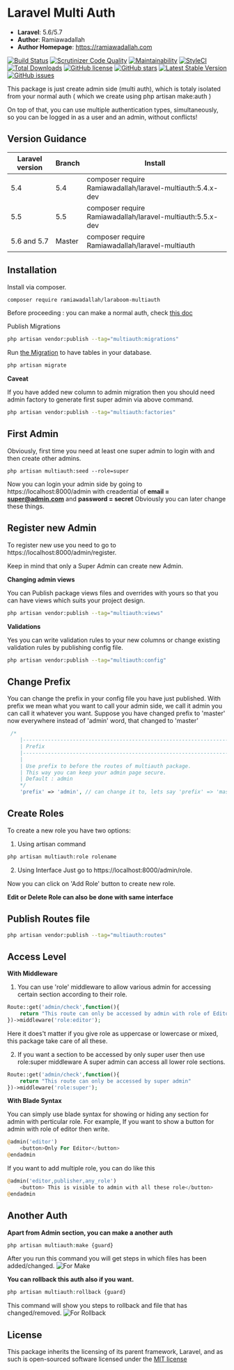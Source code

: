 # Laravel Multi Auth

- **Laravel**: 5.6/5.7
- **Author**: Ramiawadallah
- **Author Homepage**: https://ramiawadallah.com

[![Build Status](https://scrutinizer-ci.com/g/ramiawadallah/laraboom-multiauth/badges/build.png?b=master)](https://scrutinizer-ci.com/g/ramiawadallah/laraboom-multiauth/build-status/master)
[![Scrutinizer Code Quality](https://scrutinizer-ci.com/g/ramiawadallah/laraboom-multiauth/badges/quality-score.png?b=master)](https://scrutinizer-ci.com/g/ramiawadallah/laraboom-multiauth/?branch=master)
[![Maintainability](https://api.codeclimate.com/v1/badges/69d079cd52b7b2fb94c4/maintainability)](https://codeclimate.com/github/ramiawadallah/laraboom-multiauth/maintainability)
[![StyleCI](https://github.styleci.io/repos/143331251/shield?branch=master)](https://github.styleci.io/repos/143331251)
[![Total Downloads](https://poser.pugx.org/Ramiramiawadallah/laraboom-multiauth/downloads)](https://packagist.org/packages/Ramiramiawadallah/laraboom-multiauth)
[![GitHub license](https://img.shields.io/github/license/ramiawadallah/laraboom-multiauth.svg)](https://github.com/ramiawadallah/laraboom-multiauth/blob/master/LICENSE.md)
[![GitHub stars](https://img.shields.io/github/stars/ramiawadallah/laraboom-multiauth.svg)](https://github.com/ramiawadallah/laraboom-multiauth/stargazers)
[![Latest Stable Version](https://poser.pugx.org/Ramiramiawadallah/laraboom-multiauth/v/stable)](https://packagist.org/packages/Ramiramiawadallah/laraboom-multiauth)
[![GitHub issues](https://img.shields.io/github/issues/ramiawadallah/laraboom-multiauth.svg)](https://github.com/ramiawadallah/laraboom-multiauth/issues)


This package is just create admin side (multi auth), which is totaly isolated from your normal auth ( which we create using php artisan make:auth )

On top of that, you can use multiple authentication types, simultaneously, so you can be logged
in as a user and an admin, without conflicts!

## Version Guidance

|Laravel version | Branch | Install           |
|----------------|--------|-------------------|
|5.4             |   5.4  | composer require Ramiawadallah/laravel-multiauth:5.4.x-dev|
|5.5             |   5.5  | composer require Ramiawadallah/laravel-multiauth:5.5.x-dev|
|5.6 and 5.7     | Master | composer require Ramiawadallah/laravel-multiauth|


## Installation

Install via composer.

```bash
composer require ramiawadallah/laraboom-multiauth
```

Before proceeding : you can make a normal auth, check [this doc](https://github.com/ramiawadallah/laraboom-multiauth#another-auth)

Publish Migrations

```bash
php artisan vendor:publish --tag="multiauth:migrations"
```

Run [the Migration](https://github.com/ramiawadallah/laraboom-multiauth/database/migrations/create_permission_tables.php) to have tables in your database.

```bash
php artisan migrate
```

**Caveat**

If you have added new column to admin migration then you should need admin factory to generate first super admin via above command.

```bash
php artisan vendor:publish --tag="multiauth:factories"
```

## First Admin

Obviously, first time you need at least one super admin to login with and then create other admins.

```
php artisan multiauth:seed --role=super
```

Now you can login your admin side by going to https://localhost:8000/admin with creadential of **email = super@admin.com** and **password = secret**
Obviously you can later change these things.

## Register new Admin

To register new use you need to go to https://localhost:8000/admin/register.

Keep in mind that only a Super Admin can create new Admin.

**Changing admin views**

You can Publish package views files and overrides with yours so that you can have views which suits your project design.

```bash
php artisan vendor:publish --tag="multiauth:views"
```

**Validations**

Yes you can write validation rules to your new columns or change existing validation rules by publishing config file.

```bash
php artisan vendor:publish --tag="multiauth:config"
```

## Change Prefix

You can change the prefix in your config file you have just published.
With prefix we mean what you want to call your admin side, we call it admin you can call it whatever you want.
Suppose you have changed prefix to 'master' now everywhere instead of 'admin' word, that changed to 'master'

```php
 /*
    |--------------------------------------------------------------------------
    | Prefix
    |--------------------------------------------------------------------------
    |
    | Use prefix to before the routes of multiauth package.
    | This way you can keep your admin page secure.
    | Default : admin
    */
    'prefix' => 'admin', // can change it to, lets say 'prefix' => 'master'
```

## Create Roles

To create a new role you have two options:

1. Using artisan command

```bash
php artisan multiauth:role rolename
```

2. Using Interface
   Just go to https://localhost:8000/admin/role.

Now you can click on 'Add Role' button to create new role.

**Edit or Delete Role can also be done with same interface**

## Publish Routes file

```bash
php artisan vendor:publish --tag="multiauth:routes"
```

## Access Level

**With Middleware**

1. You can use 'role' middleware to allow various admin for accessing certain section according to their role.

```php
Route::get('admin/check',function(){
    return "This route can only be accessed by admin with role of Editor"
})->middleware('role:editor');
```

Here it does't matter if you give role as uppercase or lowercase or mixed, this package take care of all these.

2. If you want a section to be accessed by only super user then use role:super middleware
   A super admin can access all lower role sections.

```php
Route::get('admin/check',function(){
    return "This route can only be accessed by super admin"
})->middleware('role:super');
```

**With Blade Syntax**

You can simply use blade syntax for showing or hiding any section for admin with perticular role.
For example, If you want to show a button for admin with role of editor then write.

```php
@admin('editor')
    <button>Only For Editor</button>
@endadmin
```

If you want to add multiple role, you can do like this
```php
@admin('editor,publisher,any_role')
    <button> This is visible to admin with all these role</button>
@endadmin
```

## Another Auth

**Apart from Admin section, you can make a another auth**

```php
php artisan multiauth:make {guard}
```

After you run this command you will get steps in which files has been added/changed.
![For Make](https://user-images.githubusercontent.com/41295276/44602450-4a4e2580-a7fd-11e8-858b-cac65c496908.png)

**You can rollback this auth also if you want.**

```php
php artisan multiauth:rollback {guard}
```

This command will show you steps to rollback and file that has changed/removed.
![For Rollback](https://user-images.githubusercontent.com/41295276/44602466-5508ba80-a7fd-11e8-9737-3711baecbbdb.png)

## License

This package inherits the licensing of its parent framework, Laravel, and as such is open-sourced
software licensed under the [MIT license](http://opensource.org/licenses/MIT)
